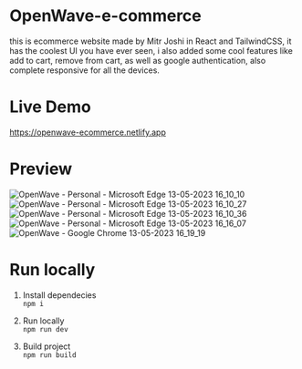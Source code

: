 # OpenWave-e-commerce
this is ecommerce website made by Mitr Joshi in React and TailwindCSS, it has the coolest UI you have ever seen, i also added some cool features like add to cart, remove from cart, as well as google authentication, also complete responsive for all the devices.

# Live Demo
https://openwave-ecommerce.netlify.app

# Preview
![OpenWave - Personal - Microsoft​ Edge 13-05-2023 16_10_10](https://github.com/Mitrjoshi/OpenWave-e-commerce/assets/114912151/e3dc4e90-3d8f-4796-8b14-d564e0e352f3)
![OpenWave - Personal - Microsoft​ Edge 13-05-2023 16_10_27](https://github.com/Mitrjoshi/OpenWave-e-commerce/assets/114912151/4e612d08-e153-4e3b-8030-e0c0073435e5)
![OpenWave - Personal - Microsoft​ Edge 13-05-2023 16_10_36](https://github.com/Mitrjoshi/OpenWave-e-commerce/assets/114912151/e7e667a4-c8ad-45ce-b472-138de9e03873)
![OpenWave - Personal - Microsoft​ Edge 13-05-2023 16_16_07](https://github.com/Mitrjoshi/OpenWave-e-commerce/assets/114912151/4091e4cb-6c64-4b4d-bb5e-09da09ca6c46)
![OpenWave - Google Chrome 13-05-2023 16_19_19](https://github.com/Mitrjoshi/OpenWave-e-commerce/assets/114912151/f295bdaf-0a20-42ad-87f3-322d64f0a4cb)

# Run locally  

1. Install dependecies  
```npm i```

2. Run locally  
```npm run dev```

3. Build project  
```npm run build```

